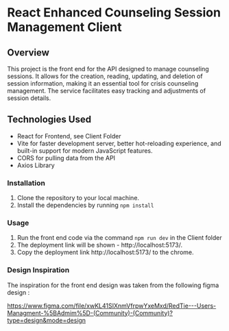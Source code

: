 # React Enhanced Counseling Session Management Client
## Overview
This project is the front end for the API designed to manage counseling sessions. It allows for
the creation, reading, updating, and deletion of session information, making it an
essential tool for crisis counseling management. The service facilitates easy
tracking and adjustments of session details.
## Technologies Used
- React for Frontend, see Client Folder
- Vite for faster development server, better hot-reloading experience, and built-in support for modern JavaScript features.
- CORS for pulling data from the API
- Axios Library
### Installation
1. Clone the repository to your local machine.
2. Install the dependencies by running `npm install`
### Usage
1. Run the front end code via the command `npm run dev` in the Client folder
2. The deployment link will be shown - http://localhost:5173/.
3. Copy the deployment link http://localhost:5173/ to the chrome.

### Design Inspiration
The inspiration for the front end design was taken from the following figma design :

https://www.figma.com/file/xwKL41SIXnmVfrpwYxeMxd/RedTie---Users-Managment-%5BAdmim%5D-(Community)-(Community)?type=design&mode=design
